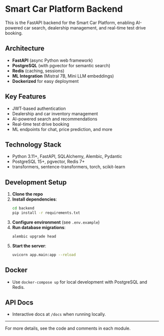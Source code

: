 # Smart Car Platform Backend

This is the FastAPI backend for the Smart Car Platform, enabling AI-powered car search, dealership management, and real-time test drive booking.

## Architecture
- **FastAPI** (async Python web framework)
- **PostgreSQL** (with pgvector for semantic search)
- **Redis** (caching, sessions)
- **ML Integration** (Mistral 7B, Mini LLM embeddings)
- **Dockerized** for easy deployment

## Key Features
- JWT-based authentication
- Dealership and car inventory management
- AI-powered search and recommendations
- Real-time test drive booking
- ML endpoints for chat, price prediction, and more

## Technology Stack
- Python 3.11+, FastAPI, SQLAlchemy, Alembic, Pydantic
- PostgreSQL 15+, pgvector, Redis 7+
- transformers, sentence-transformers, torch, scikit-learn

## Development Setup

1. **Clone the repo**
2. **Install dependencies**:
   ```bash
   cd backend
   pip install -r requirements.txt
   ```
3. **Configure environment** (see `.env.example`)
4. **Run database migrations**:
   ```bash
   alembic upgrade head
   ```
5. **Start the server**:
   ```bash
   uvicorn app.main:app --reload
   ```

## Docker
- Use `docker-compose up` for local development with PostgreSQL and Redis.

## API Docs
- Interactive docs at `/docs` when running locally.

---
For more details, see the code and comments in each module.
